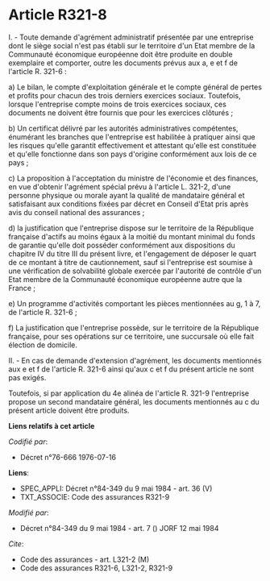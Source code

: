 # Article R321-8

I. - Toute demande d'agrément administratif présentée par une entreprise dont le siège social n'est pas établi sur le
territoire d'un Etat membre de la Communauté économique européenne doit être produite en double exemplaire et comporter,
outre les documents prévus aux a, e et f de l'article R. 321-6 :

a) Le bilan, le compte d'exploitation générale et le compte général de pertes et profits pour chacun des trois derniers
exercices sociaux. Toutefois, lorsque l'entreprise compte moins de trois exercices sociaux, ces documents ne doivent être
fournis que pour les exercices clôturés ;

b) Un certificat délivré par les autorités administratives compétentes, énumérant les branches que l'entreprise est habilitée
à pratiquer ainsi que les risques qu'elle garantit effectivement et attestant qu'elle est constituée et qu'elle fonctionne
dans son pays d'origine conformément aux lois de ce pays ;

c) La proposition à l'acceptation du ministre de l'économie et des finances, en vue d'obtenir l'agrément spécial prévu à
l'article L. 321-2, d'une personne physique ou morale ayant la qualité de mandataire général et satisfaisant aux conditions
fixées par décret en Conseil d'Etat pris après avis du conseil national des assurances ;

d) la justification que l'entreprise dispose sur le territoire de la République française d'actifs au moins égaux à la moitié
du montant minimal du fonds de garantie qu'elle doit posséder conformément aux dispositions du chapitre IV du titre III du
présent livre, et l'engagement de déposer le quart de ce montant à titre de cautionnement, sauf si l'entreprise est soumise à
une vérification de solvabilité globale exercée par l'autorité de contrôle d'un Etat membre de la Communauté économique
européenne autre que la France ;

e) Un programme d'activités comportant les pièces mentionnées au g, 1 à 7, de l'article R. 321-6 ;

f) La justification que l'entreprise possède, sur le territoire de la République française, pour ses opérations sur ce
territoire, une succursale où elle fait élection de domicile.

II. - En cas de demande d'extension d'agrément, les documents mentionnés aux e et f de l'article R. 321-6 ainsi qu'aux c et f
du présent article ne sont pas exigés.

Toutefois, si par application du 4e alinéa de l'article R. 321-9 l'entreprise propose un second mandataire général, les
documents mentionnés au c du présent article doivent être produits.

**Liens relatifs à cet article**

_Codifié par_:

  - Décret n°76-666 1976-07-16

**Liens**:

  - SPEC_APPLI: Décret n°84-349 du 9 mai 1984 - art. 36 (V)
  - TXT_ASSOCIE: Code des assurances R321-9

_Modifié par_:

  - Décret n°84-349 du 9 mai 1984 - art. 7 () JORF 12 mai 1984

_Cite_:

  - Code des assurances - art. L321-2 (M)
  - Code des assurances R321-6, L321-2, R321-9
